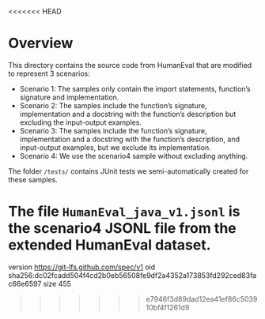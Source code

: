 <<<<<<< HEAD
# Overview

This directory contains the source code from HumanEval that are modified to represent 3 scenarios:

- Scenario 1: The samples only contain the import statements, function’s signature and implementation.
- Scenario 2: The samples include the function’s signature, implementation and a docstring with the function’s
  description but excluding the input-output examples.
- Scenario 3: The samples include the function’s signature, implementation and a docstring with the function’s
  description, and input-output examples, but we exclude its implementation.
- Scenario 4: We use the scenario4 sample without excluding anything.

The folder `/tests/` contains JUnit tests we semi-automatically created for these samples.

The file `HumanEval_java_v1.jsonl` is the scenario4 JSONL file from the extended HumanEval dataset.
=======
version https://git-lfs.github.com/spec/v1
oid sha256:dc02fcadd504f4cd2b0eb56508fe9df2a4352a173853fd292ced83fac66e6597
size 455
>>>>>>> e7946f3d89dad12ea41ef86c503910bf4f1261d9
